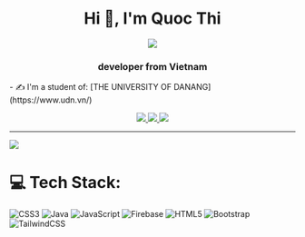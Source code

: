 
<h1 align="center">Hi 👋, I'm Quoc Thi </h1>
<p align="center"><img src="https://img.icons8.com/color/48/000000/vietnam-circular.png"/></p>
<h3 align="center"> developer from Vietnam </h3>
- ✍ I'm a student of: [THE UNIVERSITY OF DANANG] (https://www.udn.vn/)
<p align="center">
  
  <a href="https://www.facebook.com/profile.php?id=100077749772493" alt="Facebook">
    <img src="https://img.icons8.com/fluent/48/000000/facebook-new.png" target="_blank" />
  </a> 
  <a href="https://github.com/nthi2003" alt="Github">
    <img src="https://img.icons8.com/fluent/48/000000/github.png"/>
  </a> 
  <a href=https://mail.google.com/mail/u/0/#inbox" alt="Email">
    <img src="https://img.icons8.com/fluent/48/000000/mailing.png"  }/>
  </a>
                                                                  

---
[![](https://visitcount.itsvg.in/api?id=nthi2003&icon=0&color=0)](https://visitcount.itsvg.in)

<!-- Proudly created with GPRM ( https://gprm.itsvg.in ) -->
# 💻 Tech Stack:
![CSS3](https://img.shields.io/badge/css3-%231572B6.svg?style=for-the-badge&logo=css3&logoColor=white) ![Java](https://img.shields.io/badge/java-%23ED8B00.svg?style=for-the-badge&logo=java&logoColor=white) ![JavaScript](https://img.shields.io/badge/javascript-%23323330.svg?style=for-the-badge&logo=javascript&logoColor=%23F7DF1E) ![Firebase](https://img.shields.io/badge/firebase-%23039BE5.svg?style=for-the-badge&logo=firebase) ![HTML5](https://img.shields.io/badge/html5-%23E34F26.svg?style=for-the-badge&logo=html5&logoColor=white) ![Bootstrap](https://img.shields.io/badge/bootstrap-%23563D7C.svg?style=for-the-badge&logo=bootstrap&logoColor=white) ![TailwindCSS](https://img.shields.io/badge/tailwindcss-%2338B2AC.svg?style=for-the-badge&logo=tailwind-css&logoColor=white)

  </p>
